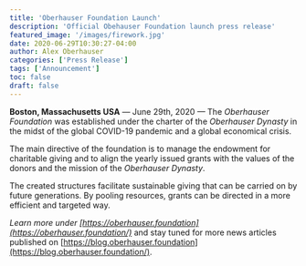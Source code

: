 ```yaml
---
title: 'Oberhauser Foundation Launch'
description: 'Official Obehauser Foundation launch press release'
featured_image: '/images/firework.jpg'
date: 2020-06-29T10:30:27-04:00
author: Alex Oberhauser
categories: ['Press Release']
tags: ['Announcement']
toc: false
draft: false
---
```


**Boston, Massachusetts USA** &mdash; June 29th, 2020 &mdash; The _Oberhauser Foundation_
was established under the charter of the _Oberhauser Dynasty_ in the midst of the global
COVID-19 pandemic and a global economical crisis.

<!--more-->

The main directive of the foundation is to manage the endowment for charitable giving
and to align the yearly issued grants with the values of the donors and the mission
of the _Oberhauser Dynasty_.

The created structures facilitate sustainable giving that can be carried on by future
generations. By pooling resources, grants can be directed in a more efficient and
targeted way.

_Learn more under [https://oberhauser.foundation](https://oberhauser.foundation/)_
and stay tuned for more news articles published on
[https://blog.oberhauser.foundation](https://blog.oberhauser.foundation/).

<!-- ![Endowment as of 2020-06-29](/images/endowment-2020-06-29.svg)

As of this writing the endowment is invested for the long run in 50% stocks and 50% bonds with a targeted grant payout of 5%
and an expense ratio of under 1%. The council will re-evaluate the investment strategy and the grant allocation on a yearly basis.

![Yearly Capital Distribution as of 2020-06-29](/images/yearly-capital-distribution-2020-06-29.svg) -->
